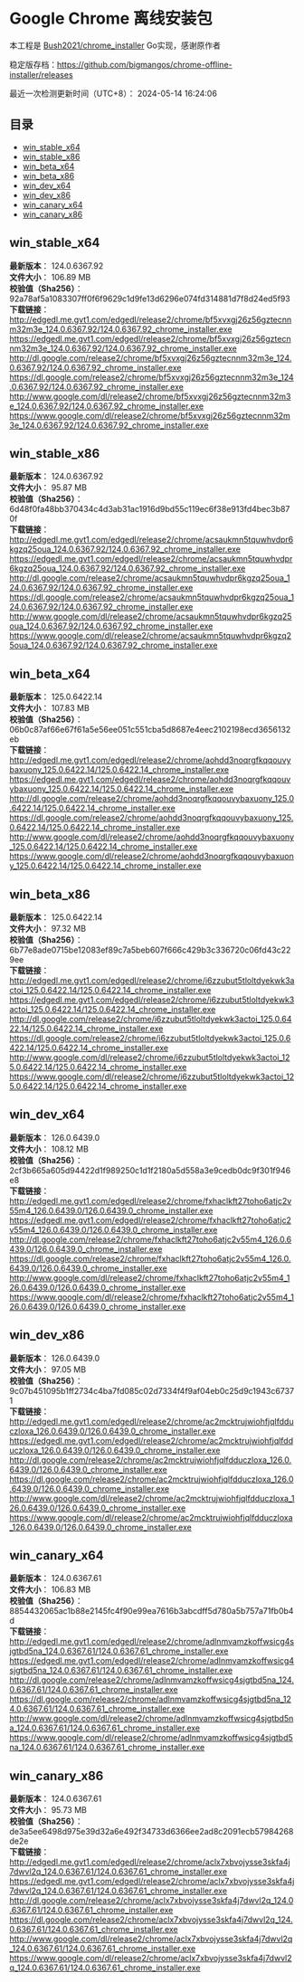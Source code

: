 # Google Chrome 离线安装包
本工程是 [Bush2021/chrome_installer](https://github.com/Bush2021/chrome_installer) Go实现，感谢原作者

稳定版存档：<https://github.com/bigmangos/chrome-offline-installer/releases>

最近一次检测更新时间（UTC+8）：
2024-05-14 16:24:06

## 目录
* [win_stable_x64](https://github.com/bigmangos/chrome-offline-installer?tab=readme-ov-file#win_stable_x64)
* [win_stable_x86](https://github.com/bigmangos/chrome-offline-installer?tab=readme-ov-file#win_stable_x86)
* [win_beta_x64](https://github.com/bigmangos/chrome-offline-installer?tab=readme-ov-file#win_beta_x64)
* [win_beta_x86](https://github.com/bigmangos/chrome-offline-installer?tab=readme-ov-file#win_beta_x86)
* [win_dev_x64](https://github.com/bigmangos/chrome-offline-installer?tab=readme-ov-file#win_dev_x64)
* [win_dev_x86](https://github.com/bigmangos/chrome-offline-installer?tab=readme-ov-file#win_dev_x86)
* [win_canary_x64](https://github.com/bigmangos/chrome-offline-installer?tab=readme-ov-file#win_canary_x64)
* [win_canary_x86](https://github.com/bigmangos/chrome-offline-installer?tab=readme-ov-file#win_canary_x86)

## win_stable_x64
**最新版本**： 124.0.6367.92  
**文件大小**： 106.89 MB  
**校验值（Sha256）**： 92a78af5a1083307ff0f6f9629c1d9fe13d6296e074fd314881d7f8d24ed5f93  
**下载链接**：
http://edgedl.me.gvt1.com/edgedl/release2/chrome/bf5xvxgj26z56gztecnnm32m3e_124.0.6367.92/124.0.6367.92_chrome_installer.exe
https://edgedl.me.gvt1.com/edgedl/release2/chrome/bf5xvxgj26z56gztecnnm32m3e_124.0.6367.92/124.0.6367.92_chrome_installer.exe
http://dl.google.com/release2/chrome/bf5xvxgj26z56gztecnnm32m3e_124.0.6367.92/124.0.6367.92_chrome_installer.exe
https://dl.google.com/release2/chrome/bf5xvxgj26z56gztecnnm32m3e_124.0.6367.92/124.0.6367.92_chrome_installer.exe
http://www.google.com/dl/release2/chrome/bf5xvxgj26z56gztecnnm32m3e_124.0.6367.92/124.0.6367.92_chrome_installer.exe
https://www.google.com/dl/release2/chrome/bf5xvxgj26z56gztecnnm32m3e_124.0.6367.92/124.0.6367.92_chrome_installer.exe
## win_stable_x86
**最新版本**： 124.0.6367.92  
**文件大小**： 95.87 MB  
**校验值（Sha256）**： 6d48f0fa48bb370434c4d3ab31ac1916d9bd55c119ec6f38e913fd4bec3b870f  
**下载链接**：
http://edgedl.me.gvt1.com/edgedl/release2/chrome/acsaukmn5tquwhvdpr6kgzq25oua_124.0.6367.92/124.0.6367.92_chrome_installer.exe
https://edgedl.me.gvt1.com/edgedl/release2/chrome/acsaukmn5tquwhvdpr6kgzq25oua_124.0.6367.92/124.0.6367.92_chrome_installer.exe
http://dl.google.com/release2/chrome/acsaukmn5tquwhvdpr6kgzq25oua_124.0.6367.92/124.0.6367.92_chrome_installer.exe
https://dl.google.com/release2/chrome/acsaukmn5tquwhvdpr6kgzq25oua_124.0.6367.92/124.0.6367.92_chrome_installer.exe
http://www.google.com/dl/release2/chrome/acsaukmn5tquwhvdpr6kgzq25oua_124.0.6367.92/124.0.6367.92_chrome_installer.exe
https://www.google.com/dl/release2/chrome/acsaukmn5tquwhvdpr6kgzq25oua_124.0.6367.92/124.0.6367.92_chrome_installer.exe
## win_beta_x64
**最新版本**： 125.0.6422.14  
**文件大小**： 107.83 MB  
**校验值（Sha256）**： 06b0c87af66e67f61a5e56ee051c551cba5d8687e4eec2102198ecd3656132eb  
**下载链接**：
http://edgedl.me.gvt1.com/edgedl/release2/chrome/aohdd3noqrgfkqqouvybaxuony_125.0.6422.14/125.0.6422.14_chrome_installer.exe
https://edgedl.me.gvt1.com/edgedl/release2/chrome/aohdd3noqrgfkqqouvybaxuony_125.0.6422.14/125.0.6422.14_chrome_installer.exe
http://dl.google.com/release2/chrome/aohdd3noqrgfkqqouvybaxuony_125.0.6422.14/125.0.6422.14_chrome_installer.exe
https://dl.google.com/release2/chrome/aohdd3noqrgfkqqouvybaxuony_125.0.6422.14/125.0.6422.14_chrome_installer.exe
http://www.google.com/dl/release2/chrome/aohdd3noqrgfkqqouvybaxuony_125.0.6422.14/125.0.6422.14_chrome_installer.exe
https://www.google.com/dl/release2/chrome/aohdd3noqrgfkqqouvybaxuony_125.0.6422.14/125.0.6422.14_chrome_installer.exe
## win_beta_x86
**最新版本**： 125.0.6422.14  
**文件大小**： 97.32 MB  
**校验值（Sha256）**： 6b77e8ade0715be12083ef89c7a5beb607f666c429b3c336720c06fd43c229ee  
**下载链接**：
http://edgedl.me.gvt1.com/edgedl/release2/chrome/i6zzubut5tloltdyekwk3actoi_125.0.6422.14/125.0.6422.14_chrome_installer.exe
https://edgedl.me.gvt1.com/edgedl/release2/chrome/i6zzubut5tloltdyekwk3actoi_125.0.6422.14/125.0.6422.14_chrome_installer.exe
http://dl.google.com/release2/chrome/i6zzubut5tloltdyekwk3actoi_125.0.6422.14/125.0.6422.14_chrome_installer.exe
https://dl.google.com/release2/chrome/i6zzubut5tloltdyekwk3actoi_125.0.6422.14/125.0.6422.14_chrome_installer.exe
http://www.google.com/dl/release2/chrome/i6zzubut5tloltdyekwk3actoi_125.0.6422.14/125.0.6422.14_chrome_installer.exe
https://www.google.com/dl/release2/chrome/i6zzubut5tloltdyekwk3actoi_125.0.6422.14/125.0.6422.14_chrome_installer.exe
## win_dev_x64
**最新版本**： 126.0.6439.0  
**文件大小**： 108.12 MB  
**校验值（Sha256）**： 2cf3b665a605d94422d1f989250c1d1f2180a5d558a3e9cedb0dc9f301f946e8  
**下载链接**：
http://edgedl.me.gvt1.com/edgedl/release2/chrome/fxhaclkft27toho6atjc2v55m4_126.0.6439.0/126.0.6439.0_chrome_installer.exe
https://edgedl.me.gvt1.com/edgedl/release2/chrome/fxhaclkft27toho6atjc2v55m4_126.0.6439.0/126.0.6439.0_chrome_installer.exe
http://dl.google.com/release2/chrome/fxhaclkft27toho6atjc2v55m4_126.0.6439.0/126.0.6439.0_chrome_installer.exe
https://dl.google.com/release2/chrome/fxhaclkft27toho6atjc2v55m4_126.0.6439.0/126.0.6439.0_chrome_installer.exe
http://www.google.com/dl/release2/chrome/fxhaclkft27toho6atjc2v55m4_126.0.6439.0/126.0.6439.0_chrome_installer.exe
https://www.google.com/dl/release2/chrome/fxhaclkft27toho6atjc2v55m4_126.0.6439.0/126.0.6439.0_chrome_installer.exe
## win_dev_x86
**最新版本**： 126.0.6439.0  
**文件大小**： 97.05 MB  
**校验值（Sha256）**： 9c07b451095b1ff2734c4ba7fd085c02d7334f4f9af04eb0c25d9c1943c67371  
**下载链接**：
http://edgedl.me.gvt1.com/edgedl/release2/chrome/ac2mcktrujwiohfjqlfdduczloxa_126.0.6439.0/126.0.6439.0_chrome_installer.exe
https://edgedl.me.gvt1.com/edgedl/release2/chrome/ac2mcktrujwiohfjqlfdduczloxa_126.0.6439.0/126.0.6439.0_chrome_installer.exe
http://dl.google.com/release2/chrome/ac2mcktrujwiohfjqlfdduczloxa_126.0.6439.0/126.0.6439.0_chrome_installer.exe
https://dl.google.com/release2/chrome/ac2mcktrujwiohfjqlfdduczloxa_126.0.6439.0/126.0.6439.0_chrome_installer.exe
http://www.google.com/dl/release2/chrome/ac2mcktrujwiohfjqlfdduczloxa_126.0.6439.0/126.0.6439.0_chrome_installer.exe
https://www.google.com/dl/release2/chrome/ac2mcktrujwiohfjqlfdduczloxa_126.0.6439.0/126.0.6439.0_chrome_installer.exe
## win_canary_x64
**最新版本**： 124.0.6367.61  
**文件大小**： 106.83 MB  
**校验值（Sha256）**： 8854432065ac1b88e2145fc4f90e99ea7616b3abcdff5d780a5b757a71fb0b4d  
**下载链接**：
http://edgedl.me.gvt1.com/edgedl/release2/chrome/adlnmvamzkoffwsicg4sjgtbd5na_124.0.6367.61/124.0.6367.61_chrome_installer.exe
https://edgedl.me.gvt1.com/edgedl/release2/chrome/adlnmvamzkoffwsicg4sjgtbd5na_124.0.6367.61/124.0.6367.61_chrome_installer.exe
http://dl.google.com/release2/chrome/adlnmvamzkoffwsicg4sjgtbd5na_124.0.6367.61/124.0.6367.61_chrome_installer.exe
https://dl.google.com/release2/chrome/adlnmvamzkoffwsicg4sjgtbd5na_124.0.6367.61/124.0.6367.61_chrome_installer.exe
http://www.google.com/dl/release2/chrome/adlnmvamzkoffwsicg4sjgtbd5na_124.0.6367.61/124.0.6367.61_chrome_installer.exe
https://www.google.com/dl/release2/chrome/adlnmvamzkoffwsicg4sjgtbd5na_124.0.6367.61/124.0.6367.61_chrome_installer.exe
## win_canary_x86
**最新版本**： 124.0.6367.61  
**文件大小**： 95.73 MB  
**校验值（Sha256）**： de3a5ee6498d975e39d32a6e492f34733d6366ee2ad8c2091ecb57984268de2e  
**下载链接**：
http://edgedl.me.gvt1.com/edgedl/release2/chrome/aclx7xbvojysse3skfa4j7dwvl2q_124.0.6367.61/124.0.6367.61_chrome_installer.exe
https://edgedl.me.gvt1.com/edgedl/release2/chrome/aclx7xbvojysse3skfa4j7dwvl2q_124.0.6367.61/124.0.6367.61_chrome_installer.exe
http://dl.google.com/release2/chrome/aclx7xbvojysse3skfa4j7dwvl2q_124.0.6367.61/124.0.6367.61_chrome_installer.exe
https://dl.google.com/release2/chrome/aclx7xbvojysse3skfa4j7dwvl2q_124.0.6367.61/124.0.6367.61_chrome_installer.exe
http://www.google.com/dl/release2/chrome/aclx7xbvojysse3skfa4j7dwvl2q_124.0.6367.61/124.0.6367.61_chrome_installer.exe
https://www.google.com/dl/release2/chrome/aclx7xbvojysse3skfa4j7dwvl2q_124.0.6367.61/124.0.6367.61_chrome_installer.exe
